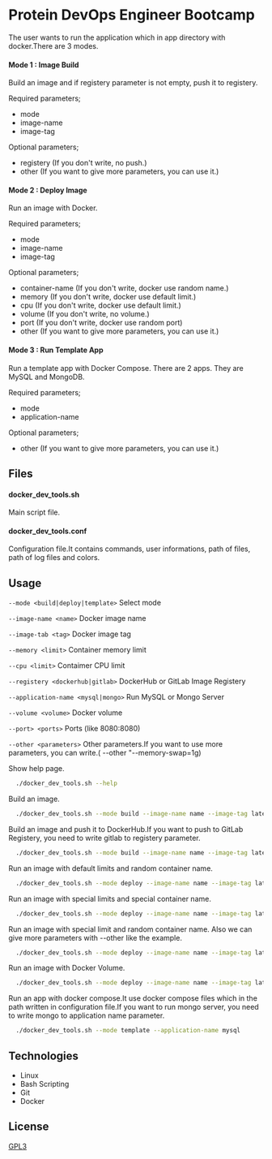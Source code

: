 # Protein DevOps Engineer Bootcamp

The user wants to run the application which in app directory with docker.There are 3 modes.

#### Mode 1 : Image Build

Build an image and if registery parameter is not empty, push it to registery.

Required parameters;
- mode
- image-name
- image-tag

Optional parameters;
- registery (If you don't write, no push.)
- other (If you want to give more parameters, you can use it.)

#### Mode 2 : Deploy Image

Run an image with Docker.

Required parameters;
- mode
- image-name
- image-tag

Optional parameters;
- container-name (If you don't write, docker use random name.)
- memory (If you don't write, docker use default limit.)
- cpu (If you don't write, docker use default limit.)
- volume (If you don't write, no volume.)
- port (If you don't write, docker use random port)
- other (If you want to give more parameters, you can use it.)


#### Mode 3 : Run Template App

Run a template app with Docker Compose. There are 2 apps. They are MySQL and MongoDB.

Required parameters;
- mode
- application-name

Optional parameters;
- other (If you want to give more parameters, you can use it.)


## Files

#### docker_dev_tools.sh
Main script file.

#### docker_dev_tools.conf
Configuration file.It contains commands, user informations, path of files, path of log files and colors.

## Usage



 `--mode <build|deploy|template>`    Select mode

 `--image-name <name>`     	     Docker image name

 `--image-tab <tag>`        	     Docker image tag
 
 `--memory <limit>`  		     Container memory limit

 `--cpu <limit>`    		     Contaimer CPU limit

 `--registery <dockerhub|gitlab>`    DockerHub or GitLab Image Registery

 `--application-name <mysql|mongo>`  Run MySQL or Mongo Server
  
 `--volume <volume>`     	     Docker volume

 `--port> <ports>`     		     Ports (like 8080:8080)

 `--other <parameters>`     	     Other parameters.If you want to use more parameters, you can write.( --other "--memory-swap=1g)

 
Show help page.

```bash
  ./docker_dev_tools.sh --help
```

Build an image.

```bash
  ./docker_dev_tools.sh --mode build --image-name name --image-tag latest
```

Build an image and push it to DockerHub.If you want to push to GitLab Registery, you need to write gitlab to registery parameter.

```bash
  ./docker_dev_tools.sh --mode build --image-name name --image-tag latest --registery dockerhub
```

Run an image with default limits and random container name.

```bash
  ./docker_dev_tools.sh --mode deploy --image-name name --image-tag latest 
```

Run an image with special limits and special container name.

```bash
  ./docker_dev_tools.sh --mode deploy --image-name name --image-tag latest --memory 1g --cpu 2 --container-name mycontainer
```

Run an image with special limit and random container name. Also we can give more parameters with --other like the example.

```bash
  ./docker_dev_tools.sh --mode deploy --image-name name --image-tag latest --memory 1g --cpu 2 --other "--memory-swap=1g --memory-reversation=750m"
```

Run an image with Docker Volume.

```bash
  ./docker_dev_tools.sh --mode deploy --image-name name --image-tag latest --memory 1g --cpu 1 --volume /home/user/data:/app
```

Run an app with docker compose.It use docker compose files which in the path written in configuration file.If you want to run mongo server, you need to write mongo to application name parameter.

```bash
  ./docker_dev_tools.sh --mode template --application-name mysql
```

## Technologies

- Linux
- Bash Scripting
- Git
- Docker


## License

[GPL3](https://www.gnu.org/licenses/gpl-3.0.html)


